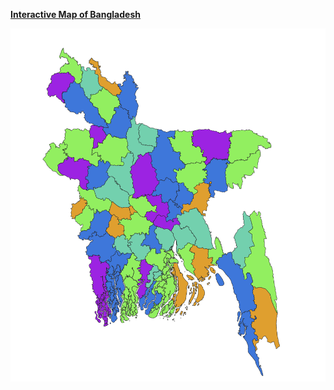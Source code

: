 [**Interactive Map of Bangladesh**](/qgis2web_2020_02_18-11_10_18_960909/index.html)

[<img src="/images/WholeBangla.PNG"/>](/qgis2web_2020_02_18-11_10_18_960909/index.html)
